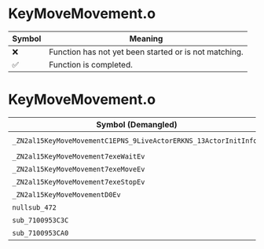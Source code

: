 # KeyMoveMovement.o
| Symbol | Meaning 
| ------------- | ------------- 
| :x: | Function has not yet been started or is not matching. 
| :white_check_mark: | Function is completed. 


# KeyMoveMovement.o
| Symbol (Demangled) | Symbol (Mangled) | Decompiled? |
| ------------- |  ------------- | ------------- |
| `_ZN2al15KeyMoveMovementC1EPNS_9LiveActorERKNS_13ActorInitInfoE` | `al::KeyMoveMovement::KeyMoveMovement(al::LiveActor *,al::ActorInitInfo const&)` | :white_check_mark: |
| `_ZN2al15KeyMoveMovement7exeWaitEv` | `al::KeyMoveMovement::exeWait(void)` | :white_check_mark: |
| `_ZN2al15KeyMoveMovement7exeMoveEv` | `al::KeyMoveMovement::exeMove(void)` | :white_check_mark: |
| `_ZN2al15KeyMoveMovement7exeStopEv` | `al::KeyMoveMovement::exeStop(void)` | :white_check_mark: |
| `_ZN2al15KeyMoveMovementD0Ev` | `al::KeyMoveMovement::~KeyMoveMovement()` | :white_check_mark: |
| `nullsub_472` | `` | :white_check_mark: |
| `sub_7100953C3C` | `` | :white_check_mark: |
| `sub_7100953CA0` | `` | :white_check_mark: |
